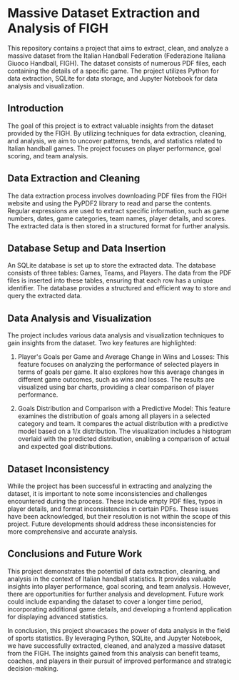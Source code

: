 # Massive Dataset Extraction and Analysis of FIGH

This repository contains a project that aims to extract, clean, and analyze a massive dataset from the Italian Handball Federation (Federazione Italiana Giuoco Handball, FIGH). The dataset consists of numerous PDF files, each containing the details of a specific game. The project utilizes Python for data extraction, SQLite for data storage, and Jupyter Notebook for data analysis and visualization.

## Introduction

The goal of this project is to extract valuable insights from the dataset provided by the FIGH. By utilizing techniques for data extraction, cleaning, and analysis, we aim to uncover patterns, trends, and statistics related to Italian handball games. The project focuses on player performance, goal scoring, and team analysis.

## Data Extraction and Cleaning

The data extraction process involves downloading PDF files from the FIGH website and using the PyPDF2 library to read and parse the contents. Regular expressions are used to extract specific information, such as game numbers, dates, game categories, team names, player details, and scores. The extracted data is then stored in a structured format for further analysis.

## Database Setup and Data Insertion

An SQLite database is set up to store the extracted data. The database consists of three tables: Games, Teams, and Players. The data from the PDF files is inserted into these tables, ensuring that each row has a unique identifier. The database provides a structured and efficient way to store and query the extracted data.

## Data Analysis and Visualization

The project includes various data analysis and visualization techniques to gain insights from the dataset. Two key features are highlighted:

1. Player's Goals per Game and Average Change in Wins and Losses: This feature focuses on analyzing the performance of selected players in terms of goals per game. It also explores how this average changes in different game outcomes, such as wins and losses. The results are visualized using bar charts, providing a clear comparison of player performance.

2. Goals Distribution and Comparison with a Predictive Model: This feature examines the distribution of goals among all players in a selected category and team. It compares the actual distribution with a predictive model based on a 1/x distribution. The visualization includes a histogram overlaid with the predicted distribution, enabling a comparison of actual and expected goal distributions.

## Dataset Inconsistency

While the project has been successful in extracting and analyzing the dataset, it is important to note some inconsistencies and challenges encountered during the process. These include empty PDF files, typos in player details, and format inconsistencies in certain PDFs. These issues have been acknowledged, but their resolution is not within the scope of this project. Future developments should address these inconsistencies for more comprehensive and accurate analysis.

## Conclusions and Future Work

This project demonstrates the potential of data extraction, cleaning, and analysis in the context of Italian handball statistics. It provides valuable insights into player performance, goal scoring, and team analysis. However, there are opportunities for further analysis and development. Future work could include expanding the dataset to cover a longer time period, incorporating additional game details, and developing a frontend application for displaying advanced statistics.

In conclusion, this project showcases the power of data analysis in the field of sports statistics. By leveraging Python, SQLite, and Jupyter Notebook, we have successfully extracted, cleaned, and analyzed a massive dataset from the FIGH. The insights gained from this analysis can benefit teams, coaches, and players in their pursuit of improved performance and strategic decision-making.


